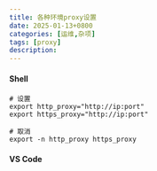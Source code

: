 ```yaml
---
title: 各种环境proxy设置
date: 2025-01-13+0800
categories: [运维,杂项]
tags: [proxy]
description: 
---
```


#### Shell
```shell
# 设置
export http_proxy="http://ip:port"
export https_proxy="http://ip:port"

# 取消
export -n http_proxy https_proxy
```

#### VS Code

